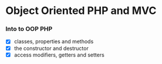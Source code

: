 # Object Oriented PHP and MVC


### Into to OOP PHP

- [x] classes, properties and methods
- [x] the constructor and destructor
- [x] access modifiers, getters and setters